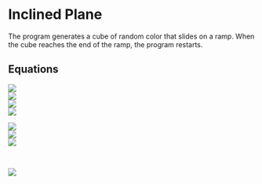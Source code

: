 # Inclined Plane

The program generates a cube of random color that slides on a ramp.
When the cube reaches the end of the ramp, the program restarts.

## Equations

<img src="https://render.githubusercontent.com/render/math?math=weight\:x= mass * gravity * cos(%5Ctheta)"><br>
<img src="https://render.githubusercontent.com/render/math?math=weight\:y= -mass * gravity * sin(%5Ctheta)"><br>
<img src="https://render.githubusercontent.com/render/math?math=friction= -k * speed"><br>
<img src="https://render.githubusercontent.com/render/math?math=force = weight %2B friction"><br>


<img src="https://render.githubusercontent.com/render/math?math=acceleration= force / mass"><br>
<img src="https://render.githubusercontent.com/render/math?math=speed= speed %2B acceleration * dt"><br>
<img src="https://render.githubusercontent.com/render/math?math=position = position %2B speed * dt"><br>

<br>

[![](https://img.youtube.com/vi/1ipl-oOQFEw/0.jpg)](https://www.youtube.com/watch?v=1ipl-oOQFEw)

